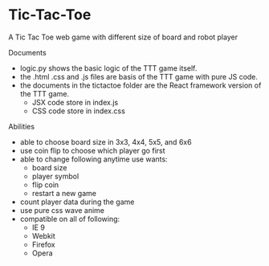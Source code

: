 # Tic-Tac-Toe
A Tic Tac Toe web game with different size of board and robot player

Documents
- logic.py shows the basic logic of the TTT game itself.
- the .html .css and .js files are basis of the TTT game with pure JS code.
- the documents in the tictactoe folder are the React framework version of the TTT game.
  - JSX code store in index.js
  - CSS code store in index.css

Abilities
- able to choose board size in 3x3, 4x4, 5x5, and 6x6
- use coin flip to choose which player go first
- able to change following anytime use wants:
  - board size
  - player symbol
  - flip coin
  - restart a new game
- count player data during the game
- use pure css wave anime
- compatible on all of following:
  - IE 9
  - Webkit
  - Firefox
  - Opera
